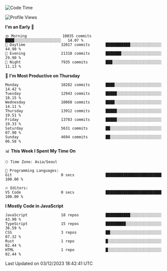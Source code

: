 <!--START_SECTION:waka-->
![Code Time](http://img.shields.io/badge/Code%20Time-5%2C379%20hrs%2037%20mins-blue)

![Profile Views](http://img.shields.io/badge/Profile%20Views-0-blue)

**I'm an Early 🐤** 

```text
🌞 Morning                10035 commits       ████░░░░░░░░░░░░░░░░░░░░░   14.07 % 
🌆 Daytime                32017 commits       ███████████░░░░░░░░░░░░░░   44.90 % 
🌃 Evening                21318 commits       ███████░░░░░░░░░░░░░░░░░░   29.90 % 
🌙 Night                  7935 commits        ███░░░░░░░░░░░░░░░░░░░░░░   11.13 % 
```
📅 **I'm Most Productive on Thursday** 

```text
Monday                   10282 commits       ████░░░░░░░░░░░░░░░░░░░░░   14.42 % 
Tuesday                  12943 commits       █████░░░░░░░░░░░░░░░░░░░░   18.15 % 
Wednesday                10060 commits       ████░░░░░░░░░░░░░░░░░░░░░   14.11 % 
Thursday                 13912 commits       █████░░░░░░░░░░░░░░░░░░░░   19.51 % 
Friday                   13783 commits       █████░░░░░░░░░░░░░░░░░░░░   19.33 % 
Saturday                 5631 commits        ██░░░░░░░░░░░░░░░░░░░░░░░   07.90 % 
Sunday                   4694 commits        ██░░░░░░░░░░░░░░░░░░░░░░░   06.58 % 
```


📊 **This Week I Spent My Time On** 

```text
🕑︎ Time Zone: Asia/Seoul

💬 Programming Languages: 
Git                      0 secs              █████████████████████████   100.00 % 

🔥 Editors: 
VS Code                  0 secs              █████████████████████████   100.00 % 
```

**I Mostly Code in JavaScript** 

```text
JavaScript               18 repos            ███████████░░░░░░░░░░░░░░   43.90 % 
TypeScript               15 repos            █████████░░░░░░░░░░░░░░░░   36.59 % 
CSS                      3 repos             ██░░░░░░░░░░░░░░░░░░░░░░░   07.32 % 
Rust                     1 repo              █░░░░░░░░░░░░░░░░░░░░░░░░   02.44 % 
HTML                     1 repo              █░░░░░░░░░░░░░░░░░░░░░░░░   02.44 % 
```




 Last Updated on 03/12/2023 18:42:41 UTC
<!--END_SECTION:waka-->
